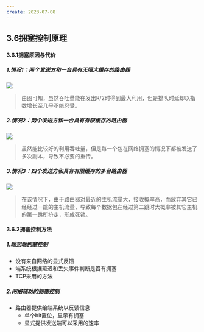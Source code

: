```yaml
---
create: 2023-07-08
---
```

## 3.6拥塞控制原理

#### 3.6.1拥塞原因与代价

##### 1.情况1：两个发送方和一台具有无限大缓存的路由器

![](D:\文件合集\markdown合集\计算机网络\书本：计算机网络：自顶向下方法笔记\picture\情况1.png)

> 由图可知，虽然吞吐量能在发出R/2时得到最大利用，但是排队时延却以指数增长至几乎不能忍受。

##### 2.情况2：两个发送方和一台具有有限缓存的路由器

![](D:\文件合集\markdown合集\计算机网络\书本：计算机网络：自顶向下方法笔记\picture\情况2.png)

> 虽然能比较好的利用吞吐量，但是每一个包在网络拥塞的情况下都被发送了多次副本，导致不必要的重传。

##### 3.情况3：四个发送方和具有有限缓存的多台路由器

![](D:\文件合集\markdown合集\计算机网络\书本：计算机网络：自顶向下方法笔记\picture\情况3.png)

> 在该情况下，由于路由器对最近的主机流量大，接收概率高，而放弃其它已经经过一跳的主机流量，导致每个数据包在经过第二跳时大概率被其它主机的第一跳所挤走，形成死锁。

#### 3.6.2拥塞控制方法

##### 1.端到端拥塞控制

* 没有来自网络的显式反馈
* 端系统根据延迟和丢失事件判断是否有拥塞
* TCP采用的方法

##### 2.网络辅助的拥塞控制

* 路由器提供给端系统以反馈信息
	* 单个bit置位，显示有拥塞
	* 显式提供发送端可以采用的速率

